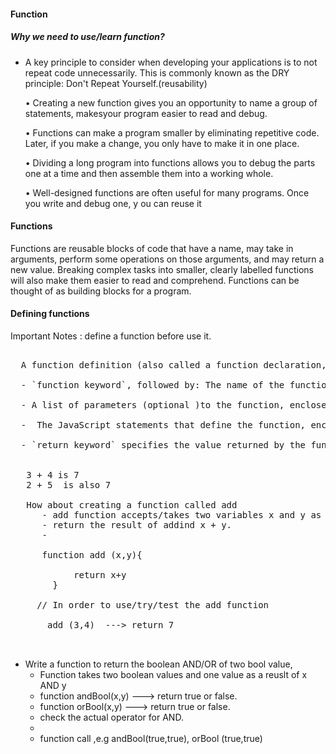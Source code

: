 #### Function 
  ##### Why we need to use/learn function?
 

  - A key principle to consider when developing your applications is to not repeat code unnecessarily. 
     This is commonly known as the DRY principle: Don't Repeat Yourself.(reusability)
     
     
    • Creating a new function gives you an opportunity to name a group of statements, makesyour program easier to read and debug.
    
    • Functions can make a program smaller by eliminating repetitive code. Later, if you make a
      change, you only have to make it in one place.
      
    • Dividing a long program into functions allows you to debug the parts one at a time and then
      assemble them into a working whole.
    
    • Well-designed functions are often useful for many programs. Once you write and debug one,
    y ou can reuse it
  
  
  #### Functions
  
   <p> Functions are reusable blocks of code that have a name, may take in arguments, perform some 
    operations on those arguments, and may return a new value. Breaking complex tasks into smaller, 
    clearly labelled functions will also make them easier to read
    and comprehend. Functions can be thought of as building blocks for a program. 
</p>

####  Defining functions
  Important Notes : define a function before use it.
  
  <pre>
  
  A function definition (also called a function declaration, or function statement) consists of the 
  
  - `function keyword`, followed by: The name of the function.
  
  - A list of parameters (optional )to the function, enclosed in parentheses and separated by commas.
  
  -  The JavaScript statements that define the function, enclosed in curly brackets, {...}.
  
  - `return keyword` specifies the value returned by the function (optional) and should be defiene in {......}  .
  
  
   3 + 4 is 7
   2 + 5  is also 7
   
   How about creating a function called add 
      - add function accepts/takes two variables x and y as arquments 
      - return the result of addind x + y.
      - 
      
      function add (x,y){
      
            return x+y
        }
        
     // In order to use/try/test the add function
        
       add (3,4)  ---> return 7  
  
 </pre>
 
 - Write a function to return the boolean AND/OR of two bool value,
    -  Function takes two boolean values and one value as a reuslt of x AND y 
    -  function andBool(x,y)  ---> return true or false.
    -  function orBool(x,y)   ---> return true or false.
    -  check the actual operator for AND.
    -  
    - function call ,e.g andBool(true,true), orBool (true,true)
